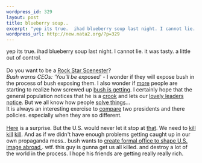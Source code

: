 ```yaml
--- 
wordpress_id: 329
layout: post
title: blueberry soup..
excerpt: "yep its true.  ihad blueberry soup last night. I cannot lie. it was tasty. a little out of control.Do you want to be a Rock Star Scenester?Bush warns CEOs: 'You'll be exposed' - I wonder if they will expose bush in the process of bush exposing them. I also wonder if "
wordpress_url: http://new.nata2.org/?p=329
---
```

yep its true.  ihad blueberry soup last night. I cannot lie. it was tasty. a little out of control.<br/><br/>Do you want to be a <a href="http://ironkungfu.com/wiki/index.php/RockStarScenester">Rock Star Scenester</a>?<br/><i>Bush warns CEOs: 'You'll be exposed'</i> - I wonder if they will expose bush in the process of bush exposing them. I also wonder if <a href="http://rense.com/general27/becom.htm">more</a> people are starting to realize how screwed up <a href="http://rense.com/general27/goodbye.htm">bush is getting</a>. I certainly hope that the general population notices that he is a <a href="http://www.newyorkmag.com/page.cfm?page_id=6228">crook</a> and lets our <a href="http://www.timesonline.co.uk/article/0,,3-368297,00.html">lovely leaders</a> <a href="http://www.aclu.org">notice</a>. But we all know how people <a href="http://www.cnn.com/2002/US/07/29/afterlife.argument.reut/index.html">solve things</a>...<br/>It is always an interesting exercise to <a href="http://www.nydailynews.com/news/wn_report/story/7002p-6517c.html">compare</a> two presidents and there policies. especially when they are so different. <br/><br/><a href="http://www.timesonline.co.uk/article/0,,3-368297,00.html">Here</a> is a surprise. But the U.S. would never let it stop at <a href="http://www.washingtonpost.com/wp-dyn/articles/A20262-2002Jul30.html">that</a>. We need to <a href="http://www.upi.com/view.cfm?StoryID=20020730-051149-1275r">kill</a> <a href="http://www.worldtribune.com/worldtribune/breaking_4.html">kill</a> <a href="http://www.foxnews.com/story/0,2933,59055,00.html">kill</a>. And as if we didn't have enough problems getting caught up in our own propaganda mess.. bush wants to <a href="http://www.washingtonpost.com/wp-dyn/articles/A18822-2002Jul29.html">create formal office to shape U.S. image abroad 
</a>. wtf. this guy is gunna get us all killed. and destroy a lot of the world in the process. I hope his friends are getting really really rich.
